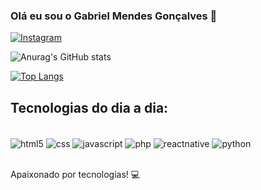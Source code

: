 ### Olá eu sou o Gabriel Mendes Gonçalves 👋

[![Instagram](https://img.shields.io/badge/Instagram-E4405F?style=for-the-badge&logo=instagram&logoColor=white)](https://www.instagram.com/mndx.01)

![Anurag's GitHub stats](https://github-readme-stats.vercel.app/api?username=GabrielMendes6&show_icons=true&theme=dark)

[![Top Langs](https://github-readme-stats.vercel.app/api/top-langs/?username=GabrielMendes6&layout=compact)](https://github.com/anuraghazra/github-readme-stats)

## Tecnologias do dia a dia:

<div style="display: inline_block"><br/>
    <img align="center" alt="html5" src="https://img.shields.io/badge/HTML5-E34F26?style=for-the-badge&logo=html5&logoColor=white" />
    <img align="center" alt="css" src="https://img.shields.io/badge/CSS3-1572B6?style=for-the-badge&logo=css3&logoColor=white" />
    <img align="center" alt="javascript" src="https://img.shields.io/badge/JavaScript-F7DF1E?style=for-the-badge&logo=javascript&logoColor=black" />
    <img align="center" alt="php" src="https://img.shields.io/badge/PHP-777BB4?style=for-the-badge&logo=php&logoColor=white" />
    <img align="center" alt="reactnative" src="https://img.shields.io/badge/React_Native-61DAFB?style=for-the-badge&logo=react&logoColor=black" />
    <img align="center" alt="python" src="https://img.shields.io/badge/Python-3776AB?style=for-the-badge&logo=python&logoColor=white" />
</div><br/>

Apaixonado por tecnologias! 💻
